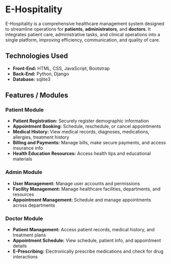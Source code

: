 # E-Hospitality

E-Hospitality is a comprehensive healthcare management system designed to streamline operations for **patients**, **administrators**, and **doctors**. It integrates patient care, administrative tasks, and clinical operations into a single platform, improving efficiency, communication, and quality of care.

## Technologies Used
- **Front-End:** HTML, CSS, JavaScript, Bootstrap  
- **Back-End:** Python, Django  
- **Database:** sqlite3

## Features / Modules

### Patient Module
- **Patient Registration:** Securely register demographic information  
- **Appointment Booking:** Schedule, reschedule, or cancel appointments  
- **Medical History:** View medical records, diagnoses, medications, allergies, treatment history  
- **Billing and Payments:** Manage bills, make secure payments, and access insurance info  
- **Health Education Resources:** Access health tips and educational materials  

### Admin Module
- **User Management:** Manage user accounts and permissions  
- **Facility Management:** Manage healthcare facilities, departments, and resources  
- **Appointment Management:** Schedule and manage appointments across departments  

### Doctor Module
- **Patient Management:** Access patient records, medical history, and treatment plans  
- **Appointment Schedule:** View schedule, patient info, and appointment details  
- **E-Prescribing:** Electronically prescribe medications and check for drug interactions  
